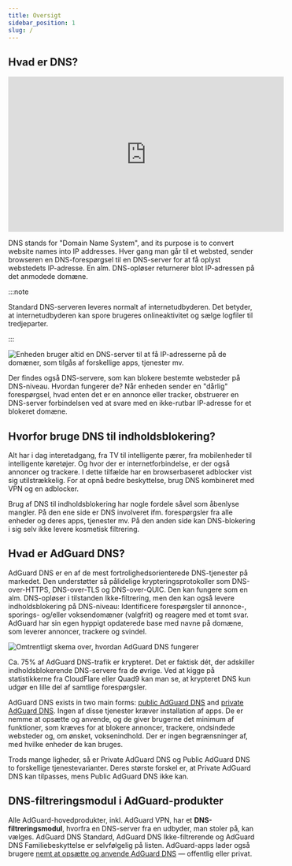 ```yaml
---
title: Oversigt
sidebar_position: 1
slug: /
---
```


## Hvad er DNS?

<iframe width="560" height="315" class="youtube-video" src="https://www.youtube-nocookie.com/embed/MSp7Ki03-LI" title="YouTube video player" frameborder="0" allow="accelerometer; autoplay; clipboard-write; encrypted-media; gyroscope; picture-in-picture" allowfullscreen></iframe>

DNS stands for "Domain Name System", and its purpose is to convert website names into IP addresses. Hver gang man går til et websted, sender browseren en DNS-forespørgsel til en DNS-server for at få oplyst webstedets IP-adresse. En alm. DNS-opløser returnerer blot IP-adressen på det anmodede domæne.

:::note

Standard DNS-serveren leveres normalt af internetudbyderen. Det betyder, at internetudbyderen kan spore brugeres onlineaktivitet og sælge logfiler til tredjeparter.

:::

![Enheden bruger altid en DNS-server til at få IP-adresserne på de domæner, som tilgås af forskellige apps, tjenester mv.](https://cdn.adtidy.org/content/blog/articles/dns-cbs/scr1.png)

Der findes også DNS-servere, som kan blokere bestemte websteder på DNS-niveau. Hvordan fungerer de? Når enheden sender en "dårlig" forespørgsel, hvad enten det er en annonce eller tracker, obstruerer en DNS-server forbindelsen ved at svare med en ikke-rutbar IP-adresse for et blokeret domæne.

## Hvorfor bruge DNS til indholdsblokering?

Alt har i dag interetadgang, fra TV til intelligente pærer, fra mobilenheder til intelligente køretøjer. Og hvor der er internetforbindelse, er der også annoncer og trackere. I dette tilfælde har en browserbaseret adblocker vist sig utilstrækkelig. For at opnå bedre beskyttelse, brug DNS kombineret med VPN og en adblocker.

Brug af DNS til indholdsblokering har nogle fordele såvel som åbenlyse mangler. På den ene side er DNS involveret ifm. forespørgsler fra alle enheder og deres apps, tjenester mv. På den anden side kan DNS-blokering i sig selv ikke levere kosmetisk filtrering.

## Hvad er AdGuard DNS?

AdGuard DNS er en af de mest fortrolighedsorienterede DNS-tjenester på markedet. Den understøtter så pålidelige krypteringsprotokoller som DNS-over-HTTPS, DNS-over-TLS og DNS-over-QUIC. Den kan fungere som en alm. DNS-opløser i tilstanden Ikke-filtrering, men den kan også levere indholdsblokering på DNS-niveau: Identificere forespørgsler til annonce-, sporings- og/eller voksendomæner (valgfrit) og reagere med et tomt svar. AdGuard har sin egen hyppigt opdaterede base med navne på domæne, som leverer annoncer, trackere og svindel.

![Omtrentligt skema over, hvordan AdGuard DNS fungerer](https://cdn.adtidy.org/public/Adguard/Blog/scr2.png)

Ca. 75% af AdGuard DNS-trafik er krypteret. Det er faktisk dét, der adskiller indholdsblokerende DNS-servere fra de øvrige. Ved at kigge på statistikkerne fra CloudFlare eller Quad9 kan man se, at krypteret DNS kun udgør en lille del af samtlige forespørgsler.

AdGuard DNS exists in two main forms: [public AdGuard DNS](public-dns/overview) and [private AdGuard DNS](private-dns/overview). Ingen af disse tjenester kræver installation af apps. De er nemme at opsætte og anvende, og de giver brugerne det minimum af funktioner, som kræves for at blokere annoncer, trackere, ondsindede websteder og, om ønsket, voksenindhold. Der er ingen begrænsninger af, med hvilke enheder de kan bruges.

Trods mange ligheder, så er Private AdGuard DNS og Public AdGuard DNS to forskellige tjenestevarianter. Deres største forskel er, at Private AdGuard DNS kan tilpasses, mens Public AdGuard DNS ikke kan.

## DNS-filtreringsmodul i AdGuard-produkter

Alle AdGuard-hovedprodukter, inkl. AdGuard VPN, har et **DNS-filtreringsmodul**, hvorfra en DNS-server fra en udbyder, man stoler på, kan vælges. AdGuard DNS Standard, AdGuard DNS Ikke-filtrerende og AdGuard DNS Familiebeskyttelse er selvfølgelig på listen. AdGuard-apps lader også brugere [ nemt at opsætte og anvende AdGuard DNS](https://adguard-dns.io/public-dns.html) — offentlig eller privat.
